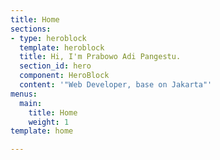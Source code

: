 ```yaml
---
title: Home
sections:
- type: heroblock
  template: heroblock
  title: Hi, I'm Prabowo Adi Pangestu.
  section_id: hero
  component: HeroBlock
  content: '"Web Developer, base on Jakarta"'
menus:
  main:
    title: Home
    weight: 1
template: home

---
```

